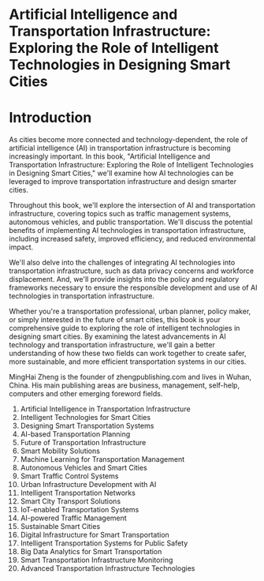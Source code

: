 # Artificial Intelligence and Transportation Infrastructure: Exploring the Role of Intelligent Technologies in Designing Smart Cities

# Introduction

As cities become more connected and technology-dependent, the role of artificial intelligence (AI) in transportation infrastructure is becoming increasingly important. In this book, "Artificial Intelligence and Transportation Infrastructure: Exploring the Role of Intelligent Technologies in Designing Smart Cities," we'll examine how AI technologies can be leveraged to improve transportation infrastructure and design smarter cities.

Throughout this book, we'll explore the intersection of AI and transportation infrastructure, covering topics such as traffic management systems, autonomous vehicles, and public transportation. We'll discuss the potential benefits of implementing AI technologies in transportation infrastructure, including increased safety, improved efficiency, and reduced environmental impact.

We'll also delve into the challenges of integrating AI technologies into transportation infrastructure, such as data privacy concerns and workforce displacement. And, we'll provide insights into the policy and regulatory frameworks necessary to ensure the responsible development and use of AI technologies in transportation infrastructure.

Whether you're a transportation professional, urban planner, policy maker, or simply interested in the future of smart cities, this book is your comprehensive guide to exploring the role of intelligent technologies in designing smart cities. By examining the latest advancements in AI technology and transportation infrastructure, we'll gain a better understanding of how these two fields can work together to create safer, more sustainable, and more efficient transportation systems in our cities.

MingHai Zheng is the founder of zhengpublishing.com and lives in Wuhan, China. His main publishing areas are business, management, self-help, computers and other emerging foreword fields.



1. Artificial Intelligence in Transportation Infrastructure
2. Intelligent Technologies for Smart Cities
3. Designing Smart Transportation Systems
4. AI-based Transportation Planning
5. Future of Transportation Infrastructure
6. Smart Mobility Solutions
7. Machine Learning for Transportation Management
8. Autonomous Vehicles and Smart Cities
9. Smart Traffic Control Systems
10. Urban Infrastructure Development with AI
11. Intelligent Transportation Networks
12. Smart City Transport Solutions
13. IoT-enabled Transportation Systems
14. AI-powered Traffic Management
15. Sustainable Smart Cities
16. Digital Infrastructure for Smart Transportation
17. Intelligent Transportation Systems for Public Safety
18. Big Data Analytics for Smart Transportation
19. Smart Transportation Infrastructure Monitoring
20. Advanced Transportation Infrastructure Technologies

